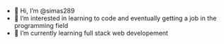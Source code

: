 - 👋 Hi, I’m @simas289
- 👀 I’m interested in learning to code and eventually getting a job in the programming field
- 🌱 I’m currently learning full stack web developement


<!---
simas289/simas289 is a ✨ special ✨ repository because its `README.md` (this file) appears on your GitHub profile.
You can click the Preview link to take a look at your changes.
--->
